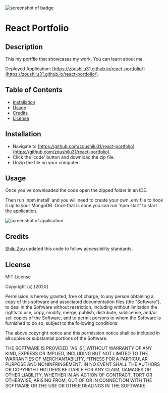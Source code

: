 ![screenshot of badge](https://img.shields.io/badge/license-MIT-blue.svg)

# React Portfolio

## Description

This my portflio that showcases my work. You can learn about me

Deployed Application: [https://zoushilu31.github.io/react-portfolio/](https://zoushilu31.github.io/react-portfolio/)

## Table of Contents

- [Installation](#installation)
- [Usage](#usage)
- [Credits](#credits)
- [License](#license)


## Installation

- Navigate to [https://github.com/zoushilu31/react-portfolio](https://github.com/zoushilu31/react-portfolio).
- Click the 'code' button and download the zip file.
- Unzip the file on your computer.

## Usage

Once you've downloaded the code open the zipped folder in an IDE.

Then run 'npm install' and you will need to create your own .env file to hook it up to your MongoDB. Once that is done you can run 'npm start' to start the application.

![screenshot of application](./screenshot.png)

## Credits

[Shilu Zou](https://github.com/zoushilu31) updated this code to follow accessibility standards.

## License

MIT License

Copyright (c) [2020]

Permission is hereby granted, free of charge, to any person obtaining a copy
of this software and associated documentation files (the "Software"), to deal
in the Software without restriction, including without limitation the rights
to use, copy, modify, merge, publish, distribute, sublicense, and/or sell
copies of the Software, and to permit persons to whom the Software is
furnished to do so, subject to the following conditions:

The above copyright notice and this permission notice shall be included in all
copies or substantial portions of the Software.

THE SOFTWARE IS PROVIDED "AS IS", WITHOUT WARRANTY OF ANY KIND, EXPRESS OR
IMPLIED, INCLUDING BUT NOT LIMITED TO THE WARRANTIES OF MERCHANTABILITY,
FITNESS FOR A PARTICULAR PURPOSE AND NONINFRINGEMENT. IN NO EVENT SHALL THE
AUTHORS OR COPYRIGHT HOLDERS BE LIABLE FOR ANY CLAIM, DAMAGES OR OTHER
LIABILITY, WHETHER IN AN ACTION OF CONTRACT, TORT OR OTHERWISE, ARISING FROM,
OUT OF OR IN CONNECTION WITH THE SOFTWARE OR THE USE OR OTHER DEALINGS IN THE
SOFTWARE.
